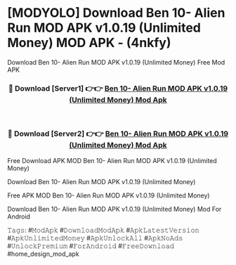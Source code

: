 # [MODYOLO] Download Ben 10- Alien Run MOD APK v1.0.19 (Unlimited Money) MOD APK - (4nkfy)
Download Ben 10- Alien Run MOD APK v1.0.19 (Unlimited Money) Free Mod APK

<div align="center">
<h3>🔴 Download [Server1] 👉👉 <a href="https://apk-comot.site?title=Ben_10-_Alien_Run_MOD_APK_v1.0.19_(Unlimited_Money)">Ben 10- Alien Run MOD APK v1.0.19 (Unlimited Money) Mod Apk</a></h3><br>

<h3>🔴 Download [Server2] 👉👉 <a href="https://apk-comot.site?title=Ben_10-_Alien_Run_MOD_APK_v1.0.19_(Unlimited_Money)">Ben 10- Alien Run MOD APK v1.0.19 (Unlimited Money) Mod Apk</a></h3>
</div>


Free Download APK MOD Ben 10- Alien Run MOD APK v1.0.19 (Unlimited Money)

Download Ben 10- Alien Run MOD APK v1.0.19 (Unlimited Money) 

Free APK MOD Ben 10- Alien Run MOD APK v1.0.19 (Unlimited Money) 

Download Ben 10- Alien Run MOD APK v1.0.19 (Unlimited Money) Mod For Android

𝚃𝚊𝚐𝚜: #𝙼𝚘𝚍𝙰𝚙𝚔 #𝙳𝚘𝚠𝚗𝚕𝚘𝚊𝚍𝙼𝚘𝚍𝙰𝚙𝚔 #𝙰𝚙𝚔𝙻𝚊𝚝𝚎𝚜𝚝𝚅𝚎𝚛𝚜𝚒𝚘𝚗 #𝙰𝚙𝚔𝚄𝚗𝚕𝚒𝚖𝚒𝚝𝚎𝚍𝙼𝚘𝚗𝚎𝚢 #𝙰𝚙𝚔𝚄𝚗𝚕𝚘𝚌𝚔𝙰𝚕𝚕 #𝙰𝚙𝚔𝙽𝚘𝙰𝚍𝚜 #𝚄𝚗𝚕𝚘𝚌𝚔𝙿𝚛𝚎𝚖𝚒𝚞𝚖 #𝙵𝚘𝚛𝙰𝚗𝚍𝚛𝚘𝚒𝚍 #𝙵𝚛𝚎𝚎𝙳𝚘𝚠𝚗𝚕𝚘𝚊𝚍 #home_design_mod_apk